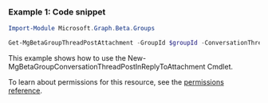 ### Example 1: Code snippet

```powershell
Import-Module Microsoft.Graph.Beta.Groups

Get-MgBetaGroupThreadPostAttachment -GroupId $groupId -ConversationThreadId $conversationThreadId -PostId $postId
```
This example shows how to use the New-MgBetaGroupConversationThreadPostInReplyToAttachment Cmdlet.

To learn about permissions for this resource, see the [permissions reference](/graph/permissions-reference).

